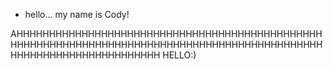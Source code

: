 - hello...
my name is Cody!
<!---
im cold...
now im warm:)
<!---
CodyGant/CodyGant is a ✨ special ✨ repository because its `README.md` (this file) appears on your GitHub profile.
You can click the Preview link to take a look at your changes.
--->
  AHHHHHHHHHHHHHHHHHHHHHHHHHHHHHHHHHHHHHHHHHHHHHHHHHHHHHHHHHHHHHHHHHHHHHHHHHHHHHHHHHHHHHHHHHHHHHHHHHHHHHHHHHHHHHHHHHHHHHH
  HELLO:)
